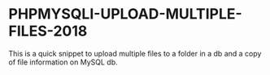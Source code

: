 # PHPMYSQLI-UPLOAD-MULTIPLE-FILES-2018
This is a quick snippet to upload multiple files to a folder in a db and a copy of file information on MySQL db. 
